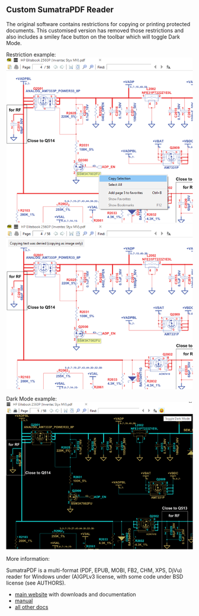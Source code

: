## Custom SumatraPDF Reader
The original software contains restrictions for copying or printing protected documents. This customised version has removed those restrictions and also includes a smiley face button on the toolbar which will toggle Dark Mode.

Restriction example:
![alt text](copytext.png "Copy selected text")
![alt text](copytext2.png "Copying text denied")

Dark Mode example:
![alt text](darkMode.png "Copy selected text")

More information:

SumatraPDF is a multi-format (PDF, EPUB, MOBI, FB2, CHM, XPS, DjVu) reader
for Windows under (A)GPLv3 license, with some code under BSD license (see
AUTHORS).

* [main website](http://www.sumatrapdfreader.org) with downloads and documentation
* [manual](https://www.sumatrapdfreader.org/manual.html)
* [all other docs](https://www.sumatrapdfreader.org/docs/SumatraPDF-documentation-fed36a5624d443fe9f7be0e410ecd715.html)
